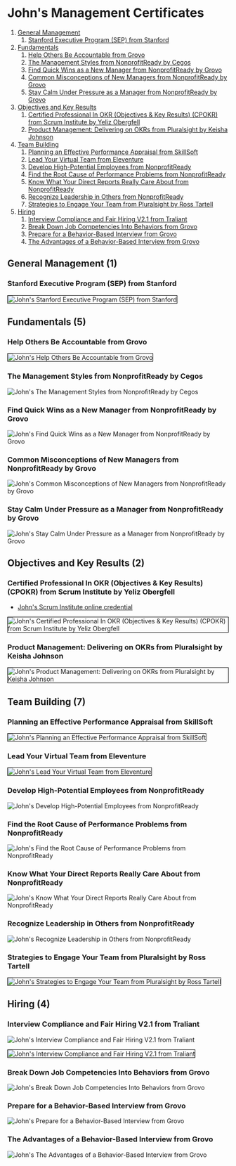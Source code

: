 # John's Management Certificates
1. [General Management](#general-management-1)
    1. [Stanford Executive Program (SEP) from Stanford](#stanford-executive-program-sep-from-stanford)
1. [Fundamentals](#fundamentals-5)
    1. [Help Others Be Accountable from Grovo](#help-others-be-accountable-from-grovo)
    1. [The Management Styles from NonprofitReady by Cegos](#the-management-styles-from-nonprofitready-by-cegos)
    1. [Find Quick Wins as a New Manager from NonprofitReady by Grovo](#find-quick-wins-as-a-new-manager-from-nonprofitready-by-grovo)
    1. [Common Misconceptions of New Managers from NonprofitReady by Grovo](#common-misconceptions-of-new-managers-from-nonprofitready-by-grovo)
    1. [Stay Calm Under Pressure as a Manager from NonprofitReady by Grovo](#stay-calm-under-pressure-as-a-manager-from-nonprofitready-by-grovo)
1. [Objectives and Key Results](#objectives-and-key-results-2)
    1. [Certified Professional In OKR (Objectives & Key Results) (CPOKR) from Scrum Institute by Yeliz Obergfell](#certified-professional-in-okr-objectives-key-results-cpokr-from-scrum-institute-by-yeliz-obergfell)
    1. [Product Management: Delivering on OKRs from Pluralsight by Keisha Johnson](#product-management-delivering-on-okrs-from-pluralsight-by-keisha-johnson)
1. [Team Building](#team-building-7)
    1. [Planning an Effective Performance Appraisal from SkillSoft](#planning-an-effective-performance-appraisal-from-skillsoft)
    1. [Lead Your Virtual Team from Eleventure](#lead-your-virtual-team-from-eleventure)
    1. [Develop High-Potential Employees from NonprofitReady](#develop-high-potential-employees-from-nonprofitready)
    1. [Find the Root Cause of Performance Problems from NonprofitReady](#find-the-root-cause-of-performance-problems-from-nonprofitready)
    1. [Know What Your Direct Reports Really Care About from NonprofitReady](#know-what-your-direct-reports-really-care-about-from-nonprofitready)
    1. [Recognize Leadership in Others from NonprofitReady](#recognize-leadership-in-others-from-nonprofitready)
    1. [Strategies to Engage Your Team from Pluralsight by Ross Tartell](#strategies-to-engage-your-team-from-pluralsight-by-ross-tartell)
1. [Hiring](#hiring-4)
    1. [Interview Compliance and Fair Hiring V2.1 from Traliant](#interview-compliance-and-fair-hiring-v21-from-traliant)
    1. [Break Down Job Competencies Into Behaviors from Grovo](#break-down-job-competencies-into-behaviors-from-grovo)
    1. [Prepare for a Behavior-Based Interview from Grovo](#prepare-for-a-behavior-based-interview-from-grovo)
    1. [The Advantages of a Behavior-Based Interview from Grovo](#the-advantages-of-a-behavior-based-interview-from-grovo)
## General Management (1)
### Stanford Executive Program (SEP) from Stanford

<img src="../cert_management_stanford-executive-program-sep_stanford_2023-02-18.png" alt="John's Stanford Executive Program (SEP) from Stanford" style="border:1px solid #000000" />

## Fundamentals (5)
### Help Others Be Accountable from Grovo

<img src="../cert_management_help-others-be-accountable_grovo_2024-03-14.png" alt="John's Help Others Be Accountable from Grovo" style="border:1px solid #000000" />

### The Management Styles from NonprofitReady by Cegos

![John's The Management Styles from NonprofitReady by Cegos](cert_management_the-management-styles_nonprofitready-cegos_2024-03-07.png)

### Find Quick Wins as a New Manager from NonprofitReady by Grovo

![John's Find Quick Wins as a New Manager from NonprofitReady by Grovo](cert_leadership_find-quick-wins-as-a-new-manager_nonprofitready_2024-03-07.png)

### Common Misconceptions of New Managers from NonprofitReady by Grovo

![John's Common Misconceptions of New Managers from NonprofitReady by Grovo](cert_management_common-misconceptions-of-new-managers_nonprofitready-grovo_2024-03-08.png)

### Stay Calm Under Pressure as a Manager from NonprofitReady by Grovo

![John's Stay Calm Under Pressure as a Manager from NonprofitReady by Grovo](cert_management_stay-calm-under-pressure-as-a-manager_nonprofitready-grovo_2024-03-08.png)

## Objectives and Key Results (2)
### Certified Professional In OKR (Objectives & Key Results) (CPOKR) from Scrum Institute by Yeliz Obergfell
* [John's Scrum Institute online credential](https://www.scrum-institute.org/badges/34694795736577)

<img src="../cert_scrum_leadership_scrum-institute_certified-professional-in-okr--cpokr_2023-09-24_cert-34694795736577.png" alt="John's Certified Professional In OKR (Objectives & Key Results) (CPOKR) from Scrum Institute by Yeliz Obergfell" style="border:1px solid #000000" />

### Product Management: Delivering on OKRs from Pluralsight by Keisha Johnson

<img src="../cert_product_okrs_product-management-delivering-on-okrs_pluralsight_keisha-johnson_2024-07-27.png" alt="John's Product Management: Delivering on OKRs from Pluralsight by Keisha Johnson" style="border:1px solid #000000" />

## Team Building (7)
### Planning an Effective Performance Appraisal from SkillSoft

<img src="../cert_management_planning-an-effective-performance-appraisal_skillsoft_2024-03-14.png" alt="John's Planning an Effective Performance Appraisal from SkillSoft" style="border:1px solid #000000" />

### Lead Your Virtual Team from Eleventure

<img src="../cert_management_lead-your-virtual-team_eleventure_2024-03-14.png" alt="John's Lead Your Virtual Team from Eleventure" style="border:1px solid #000000" />

### Develop High-Potential Employees from NonprofitReady

![John's Develop High-Potential Employees from NonprofitReady](cert_leadership_develop-high-potential-employees_nonprofitready_2024-03-06.png)

### Find the Root Cause of Performance Problems from NonprofitReady

![John's Find the Root Cause of Performance Problems from NonprofitReady](cert_leadership_find-the-root-cause-of-performance-problems_nonprofitready_2024-03-06.png)

### Know What Your Direct Reports Really Care About from NonprofitReady

![John's Know What Your Direct Reports Really Care About from NonprofitReady](cert_leadership_know-what-your-direct-reports-really-care-about_nonprofitready_2024-03-06.png)

### Recognize Leadership in Others from NonprofitReady

![John's Recognize Leadership in Others from NonprofitReady](cert_leadership_recognize-leadership-in-others_nonprofitready_2024-03-06.png)

### Strategies to Engage Your Team from Pluralsight by Ross Tartell

<img src="../cert_management_team-building_strategies-to-engage-your-team_pluralsight_ross-tartell_2024-10-03.png" alt="John's Strategies to Engage Your Team from Pluralsight by Ross Tartell" style="border:1px solid #000000" />

## Hiring (4)
### Interview Compliance and Fair Hiring V2.1 from Traliant

![John's Interview Compliance and Fair Hiring V2.1 from Traliant](cert_hr_hiring_interview-compliance-and-fair-hiring-v2.1_traliant_2024-07-05_dl-2024-10-26.png)

<img src="../cert_hr_hiring_interview-compliance-and-fair-hiring-v2.1_traliant_2024-07-05.png" alt="John's Interview Compliance and Fair Hiring V2.1 from Traliant" style="border:1px solid #000000" />

### Break Down Job Competencies Into Behaviors from Grovo

![John's Break Down Job Competencies Into Behaviors from Grovo](cert_hiring_break-down-job-competencies-into-behaviors_nonprofitready_2024-03-07.png)

### Prepare for a Behavior-Based Interview from Grovo

![John's Prepare for a Behavior-Based Interview from Grovo](cert_hiring_prepare-for-a-behavior-based-interview_nonprofitready_2024-03-07.png)

### The Advantages of a Behavior-Based Interview from Grovo

![John's The Advantages of a Behavior-Based Interview from Grovo](cert_hiring_the-advantages-of-a-behavior-based-interview_nonprofitready_2024-03-06.png)

